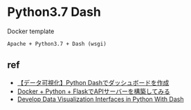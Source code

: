 # Python3.7 Dash

Docker template

`Apache + Python3.7 + Dash (wsgi)`

## ref

- [【データ可視化】Python Dashでダッシュボードを作成](https://deepblue-ts.co.jp/data-processing/visualization/python-dash/)
- [Docker + Python + FlaskでAPIサーバーを構築してみる](http://unalus.com/wp/2019/11/22/docker-python-flask%E3%81%A7api%E3%82%B5%E3%83%BC%E3%83%90%E3%83%BC%E3%82%92%E6%A7%8B%E7%AF%89%E3%81%97%E3%81%A6%E3%81%BF%E3%82%8B/)
- [Develop Data Visualization Interfaces in Python With Dash](https://realpython.com/python-dash/)
